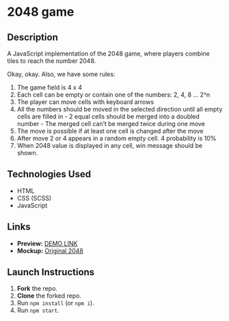 # 2048 game

## Description
  A JavaScript implementation of the 2048 game, where players combine tiles to reach the number 2048.

  Okay, okay. Also, we have some rules:
  1) The game field is 4 x 4
  2) Each cell can be empty or contain one of the numbers: 2, 4, 8 ... 2^n
  3) The player can move cells with keyboard arrows
  4) All the numbers should be moved in the selected direction until all empty cells are filled in
    - 2 equal cells should be merged into a doubled number
    - The merged cell can’t be merged twice during one move
  5) The move is possible if at least one cell is changed after the move
  6) After move 2 or 4 appears in a random empty cell. 4 probability is 10%
  7) When 2048 value is displayed in any cell, win message should be shown.

## Technologies Used
- HTML
- CSS (SCSS)
- JavaScript

## Links
- **Preview:** [DEMO LINK](https://yepolotn1ak.github.io/js-2048-game/)
- **Mockup:** [Original 2048](https://play2048.co/)

## Launch Instructions
1. **Fork** the repo.
2. **Clone** the forked repo.
3. Run `npm install` (or `npm i`).
4. Run `npm start`.

